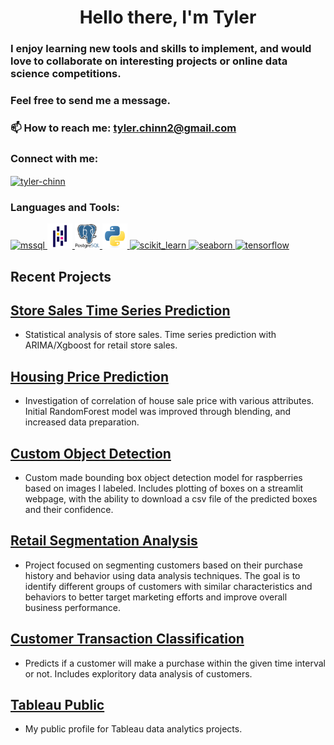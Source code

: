 <h1 align="center">Hello there, I'm Tyler</h1>
<h3 align="center"></h3>

### I enjoy learning new tools and skills to implement, and would love to collaborate on interesting projects or online data science competitions.
### Feel free to send me a message.
### 📫 How to reach me: tyler.chinn2@gmail.com


<h3 align="left">Connect with me:</h3>
<p align="left">
<a href="https://linkedin.com/in/tyler-chinn" target="blank"><img align="center" src="https://raw.githubusercontent.com/rahuldkjain/github-profile-readme-generator/master/src/images/icons/Social/linked-in-alt.svg" alt="tyler-chinn" height="30" width="40" /></a>
</p>

<h3 align="left">Languages and Tools:</h3>
<p align="left"> <a href="https://www.microsoft.com/en-us/sql-server" target="_blank" rel="noreferrer"> <img src="https://www.svgrepo.com/show/303229/microsoft-sql-server-logo.svg" alt="mssql" width="40" height="40"/> </a> <a href="https://pandas.pydata.org/" target="_blank" rel="noreferrer"> <img src="https://raw.githubusercontent.com/devicons/devicon/2ae2a900d2f041da66e950e4d48052658d850630/icons/pandas/pandas-original.svg" alt="pandas" width="40" height="40"/> </a> <a href="https://www.postgresql.org" target="_blank" rel="noreferrer"> <img src="https://raw.githubusercontent.com/devicons/devicon/master/icons/postgresql/postgresql-original-wordmark.svg" alt="postgresql" width="40" height="40"/> </a> <a href="https://www.python.org" target="_blank" rel="noreferrer"> <img src="https://raw.githubusercontent.com/devicons/devicon/master/icons/python/python-original.svg" alt="python" width="40" height="40"/> </a> <a href="https://scikit-learn.org/" target="_blank" rel="noreferrer"> <img src="https://upload.wikimedia.org/wikipedia/commons/0/05/Scikit_learn_logo_small.svg" alt="scikit_learn" width="40" height="40"/> </a> <a href="https://seaborn.pydata.org/" target="_blank" rel="noreferrer"> <img src="https://seaborn.pydata.org/_images/logo-mark-lightbg.svg" alt="seaborn" width="40" height="40"/> </a> <a href="https://www.tensorflow.org" target="_blank" rel="noreferrer"> <img src="https://www.vectorlogo.zone/logos/tensorflow/tensorflow-icon.svg" alt="tensorflow" width="40" height="40"/> </a> </p>


## Recent Projects

## [Store Sales Time Series Prediction](https://github.com/tylerchi1000/Store-Sale-Predictions)
 * Statistical analysis of store sales. Time series prediction with ARIMA/Xgboost for retail store sales.
## [Housing Price Prediction](https://github.com/tylerchi1000/Housing-Price-Prediction)
 * Investigation of correlation of house sale price with various attributes. Initial RandomForest model was improved through blending, and increased data preparation.
## [Custom Object Detection](https://github.com/tylerchi1000/StreamlitObjectDetection)
 * Custom made bounding box object detection model for raspberries based on images I labeled. Includes plotting of boxes on a streamlit webpage, with the ability to download a csv file of the predicted boxes and their confidence.
## [Retail Segmentation Analysis](https://github.com/tylerchi1000/Customer-Segmentation-Online-Retail-UC-Irvine-Repo-)
 * Project focused on segmenting customers based on their purchase history and behavior using data analysis techniques. The goal is to identify different groups of customers with similar characteristics and behaviors to better target marketing efforts and improve overall business performance.

## [Customer Transaction Classification](https://github.com/tylerchi1000/Satander-Customer-Transaction)
 * Predicts if a customer will make a purchase within the given time interval or not. Includes exploritory data analysis of customers. 
## [Tableau Public](https://public.tableau.com/app/profile/tyler.chinn)
 * My public profile for Tableau data analytics projects.
## 
